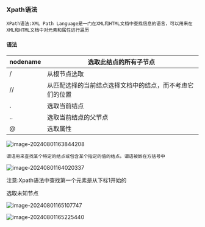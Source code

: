 ### Xpath语法

```
XPath语法:XML Path Language是一门在XML和HTML文档中查找信息的语言，可以用来在XML和HTML文档中对元素和属性进行遍历
```

#### 语法

| nodename | 选取此结点的所有子节点                                   |
| :------- | -------------------------------------------------------- |
| /        | 从根节点选取                                             |
| //       | 从匹配选择的当前结点选择文档中的结点，而不考虑它们的位置 |
| .        | 选取当前结点                                             |
| ..       | 选取当前结点的父节点                                     |
| @        | 选取属性                                                 |

![image-20240801163844208](C:\Users\liu\AppData\Roaming\Typora\typora-user-images\image-20240801163844208.png)

```
谓语用来查找某个特定的结点或包含某个指定的值的结点。谓语被嵌在方括号中
```

![image-20240801164020337](C:\Users\liu\AppData\Roaming\Typora\typora-user-images\image-20240801164020337.png)

注意:Xpath语法中查找第一个元素是从下标1开始的



选取未知节点

![image-20240801165107747](C:\Users\liu\AppData\Roaming\Typora\typora-user-images\image-20240801165107747.png)

![image-20240801165225440](C:\Users\liu\AppData\Roaming\Typora\typora-user-images\image-20240801165225440.png)
